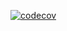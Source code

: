 [![codecov](https://codecov.io/gh/mikedici/travis_test_1/branch/master/graph/badge.svg?token=JWAW222T6Q)](undefined)